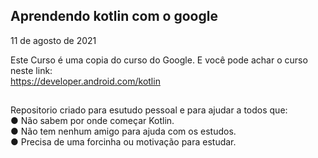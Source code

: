 <h2> Aprendendo kotlin com o google </h2> 
<p align=”left”> 11 de agosto de 2021 </P>

Este Curso é uma copia do curso do Google. E você pode achar o curso neste link:
<br>
https://developer.android.com/kotlin

##

Repositorio criado para esutudo pessoal e para ajudar a todos que:
<br>
● Não sabem por onde começar Kotlin.
<br>
● Não tem nenhum amigo para ajuda com os estudos.
<br>
● Precisa de uma forcinha ou motivação para estudar.
<br>